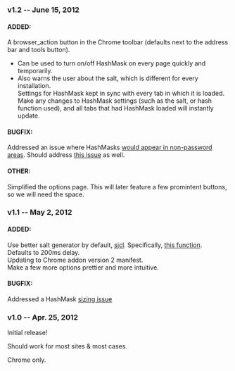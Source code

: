 ### v1.2 -- June 15, 2012  

#### ADDED:  

A browser_action button in the Chrome toolbar (defaults next to the address bar and tools button).  
  - Can be used to turn on/off HashMask on every page quickly and temporarily.  
  - Also warns the user about the salt, which is different for every installation.  
Settings for HashMask kept in sync with every tab in which it is loaded.  Make any changes to HashMask settings (such as the salt, or hash function used), and all tabs that had HashMask loaded will instantly update.  

#### BUGFIX:  

Addressed an issue where HashMasks [would appear in non-password areas](https://github.com/wyantb/HashMask/issues/36).  Should address [this issue](https://github.com/wyantb/HashMask/issues/41) as well.  

#### OTHER:  

Simplified the options page.  This will later feature a few promintent buttons, so we will need the space.  

### v1.1 -- May 2, 2012

#### ADDED:

Use better salt generator by default, [sjcl](https://github.com/bitwiseshiftleft/sjcl).  Specifically, [this function](http://bitwiseshiftleft.github.com/sjcl/doc/symbols/sjcl.random.html#.randomWords).    
Defaults to 200ms delay.  
Updating to Chrome addon version 2 manifest.  
Make a few more options prettier and more intuitive.  

#### BUGFIX: 

Addressed a HashMask [sizing issue](https://github.com/wyantb/HashMask/issues/26)

### v1.0 -- Apr. 25, 2012

Initial release!

Should work for most sites & most cases.

Chrome only.
